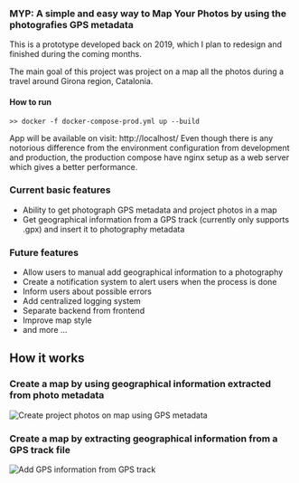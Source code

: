 ### MYP: A simple and easy way to Map Your Photos by using the photografies GPS metadata

This is a prototype developed back on 2019, which I plan to redesign and finished during the coming months.

The main goal of this project was project on a map all the photos during a travel around Girona region, Catalonia.

#### How to run

```shell
>> docker -f docker-compose-prod.yml up --build

```

App will be available on visit: http://localhost/
Even though there is any notorious difference from the environment configuration from development and production, the production compose have nginx setup as a web server which gives a better performance.

### Current basic features

- Ability to get photograph GPS metadata and project photos in a map
- Get geographical information from a GPS track (currently only supports .gpx) and insert it to photography metadata

### Future features

- Allow users to manual add geographical information to a photography
- Create a notification system to alert users when the process is done
- Inform users about possible errors
- Add centralized logging system
- Separate backend from frontend
- Improve map style
- and more ...

## How it works

### Create a map by using geographical information extracted from photo metadata

![Create project photos on map using GPS metadata](service_mapping.gif)

### Create a map by extracting geographical information from a GPS track file

![Add GPS information from GPS track](service_by_tag.gif)
